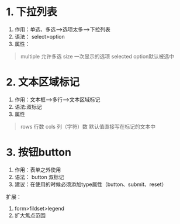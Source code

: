 # 1. 下拉列表
1. 作用：单选、多选-->选项太多-->下拉列表
2. 语法： select>option
3. 属性：
> multiple 允许多选
> size 一次显示的选项
> selected option默认被选中

# 2. 文本区域标记
1. 作用：文本框-->多行-->文本区域标记
2. 语法:双标记
3. 属性
> rows 行数
> cols 列（字符）数
> 默认值直接写在标记的文本中

# 3. 按钮button
1. 作用：表单之外使用
2. 语法： button 双标记
3. 建议：在使用的时候必须添加type属性（button、submit、reset）
 
扩展：
1. form>fildset>legend
2. 扩大焦点范围
